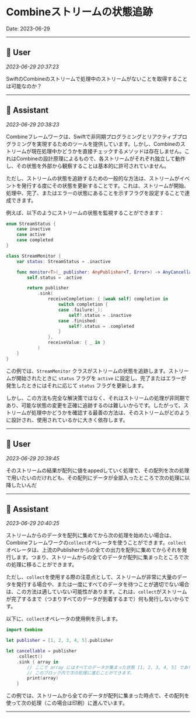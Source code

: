 # Combineストリームの状態追跡

Date: 2023-06-29

---

## 👤 User
*2023-06-29 20:37:23*

SwiftのCombineのストリームで処理中のストリームがないことを取得することは可能なのか？

---

## 🤖 Assistant
*2023-06-29 20:38:23*

Combineフレームワークは、Swiftで非同期プログラミングとリアクティブプログラミングを実現するためのツールを提供しています。しかし、Combineのストリームが現在処理中かどうかを直接チェックするメソッドは存在しません。これはCombineの設計原理によるもので、各ストリームがそれぞれ独立して動作し、その状態を外部から観察することは基本的に許可されていません。

ただし、ストリームの状態を追跡するための一般的な方法は、ストリームがイベントを発行する度にその状態を更新することです。これは、ストリームが開始、処理中、完了、またはエラーの状態にあることを示すフラグを設定することで達成できます。

例えば、以下のようにストリームの状態を監視することができます：

```swift
enum StreamStatus {
    case inactive
    case active
    case completed
}

class StreamMonitor {
    var status: StreamStatus = .inactive

    func monitor<T>(_ publisher: AnyPublisher<T, Error>) -> AnyCancellable {
        self.status = .active

        return publisher
            .sink(
                receiveCompletion: { [weak self] completion in
                    switch completion {
                    case .failure(_):
                        self?.status = .inactive
                    case .finished:
                        self?.status = .completed
                    }
                },
                receiveValue: { _ in }
            )
    }
}
```

この例では、`StreamMonitor` クラスがストリームの状態を追跡します。ストリームが開始されたときに `status` フラグを `active` に設定し、完了またはエラーが発生したときにはそれに応じて `status` フラグを更新します。

しかし、この方法も完全な解決策ではなく、それはストリームの処理が非同期であり、可能な状態の変更を正確に追跡するのは難しいからです。したがって、ストリームが処理中かどうかを確認する最善の方法は、そのストリームがどのように設計され、使用されているかに大きく依存します。

---

## 👤 User
*2023-06-29 20:39:45*

そのストリームの結果が配列に値をappedしていく処理で、その配列を次の処理で用いたいのだけれども、その配列にデータが全部入ったところで次の処理に以降したいんだ

---

## 🤖 Assistant
*2023-06-29 20:40:25*

ストリームからのデータを配列に集めてから次の処理を始めたい場合は、Combineフレームワークの`collect`オペレータを使うことができます。`collect`オペレータは、上流のPublisherからの全ての出力を配列に集めてからそれを発行します。つまり、ストリームからの全てのデータが配列に集まったところで次の処理に移ることができます。

ただし、`collect`を使用する際の注意点として、ストリームが非常に大量のデータを発行する場合や、または一度にすべてのデータを待つことが適切でない場合は、この方法は適していない可能性があります。これは、`collect`がストリームが完了するまで（つまりすべてのデータが到着するまで）何も発行しないからです。

以下に、`collect`オペレータの使用例を示します。

```swift
import Combine

let publisher = [1, 2, 3, 4, 5].publisher

let cancellable = publisher
    .collect()
    .sink { array in
        // ここで array にはすべてのデータが集まった状態 [1, 2, 3, 4, 5] であり、
        // このブロック内で次の処理に進むことができます。
        print(array)
    }
```

この例では、ストリームから全てのデータが配列に集まった時点で、その配列を使って次の処理（この場合は印刷）に進んでいます。

---
